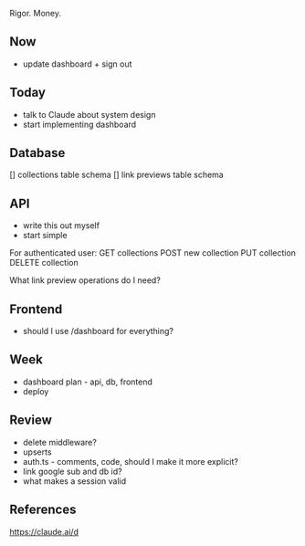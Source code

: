 Rigor. Money. 

## Now 
- update dashboard + sign out 

## Today 
- talk to Claude about system design 
- start implementing dashboard 

## Database 
[] collections table schema 
[] link previews table schema 

## API 
- write this out myself 
- start simple 

For authenticated user: 
GET collections
POST new collection 
PUT collection 
DELETE collection 

What link preview operations do I need?  

## Frontend 
- should I use /dashboard for everything? 

## Week 
- dashboard plan - api, db, frontend 
- deploy 

## Review 
- delete middleware? 
- upserts
- auth.ts - comments, code, should I make it more explicit?
- link google sub and db id? 
- what makes a session valid 

## References 
https://claude.ai/d